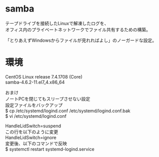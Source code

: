 # samba
テープドライブを接続したLinuxで解凍したログを、<br>
オフィス内のプライベートネットワークでファイル共有するための構築。

「とりあえずWindowsからファイルが見れればよし」のノーガードな設定。

# 環境
CentOS Linux release 7.4.1708 (Core)<br>
samba-4.6.2-11.el7_4.x86_64


おまけ<br>
ノートPCを閉じてもスリープさせない設定<br>
設定ファイルをバックアップ<br>
$ cp /etc/systemd/logind.conf /etc/systemd/logind.conf.bak<br>
$ vi /etc/systemd/logind.conf<br>

HandleLidSwitch=suspend<br>
この行を以下のように変更<br>
HandleLidSwitch=ignore<br>
変更後、以下のコマンドで反映<br>
$ systemctl restart systemd-logind.service
